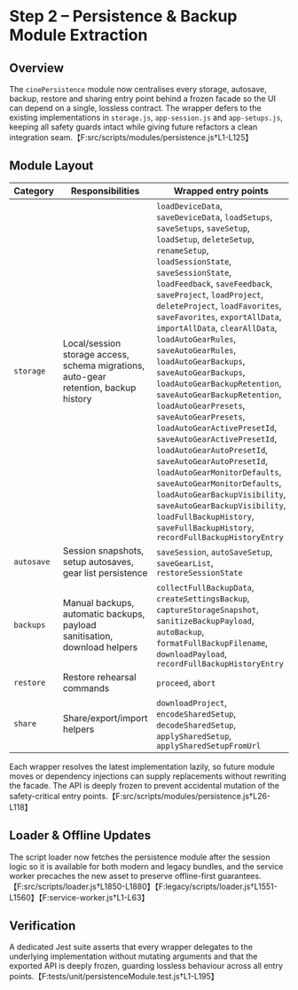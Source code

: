 # Step 2 – Persistence & Backup Module Extraction

## Overview
The `cinePersistence` module now centralises every storage, autosave, backup, restore and sharing
entry point behind a frozen facade so the UI can depend on a single, lossless contract. The wrapper
defers to the existing implementations in `storage.js`, `app-session.js` and `app-setups.js`, keeping
all safety guards intact while giving future refactors a clean integration seam.【F:src/scripts/modules/persistence.js†L1-L125】

## Module Layout
| Category | Responsibilities | Wrapped entry points |
| --- | --- | --- |
| `storage` | Local/session storage access, schema migrations, auto-gear retention, backup history | `loadDeviceData`, `saveDeviceData`, `loadSetups`, `saveSetups`, `saveSetup`, `loadSetup`, `deleteSetup`, `renameSetup`, `loadSessionState`, `saveSessionState`, `loadFeedback`, `saveFeedback`, `saveProject`, `loadProject`, `deleteProject`, `loadFavorites`, `saveFavorites`, `exportAllData`, `importAllData`, `clearAllData`, `loadAutoGearRules`, `saveAutoGearRules`, `loadAutoGearBackups`, `saveAutoGearBackups`, `loadAutoGearBackupRetention`, `saveAutoGearBackupRetention`, `loadAutoGearPresets`, `saveAutoGearPresets`, `loadAutoGearActivePresetId`, `saveAutoGearActivePresetId`, `loadAutoGearAutoPresetId`, `saveAutoGearAutoPresetId`, `loadAutoGearMonitorDefaults`, `saveAutoGearMonitorDefaults`, `loadAutoGearBackupVisibility`, `saveAutoGearBackupVisibility`, `loadFullBackupHistory`, `saveFullBackupHistory`, `recordFullBackupHistoryEntry` |
| `autosave` | Session snapshots, setup autosaves, gear list persistence | `saveSession`, `autoSaveSetup`, `saveGearList`, `restoreSessionState` |
| `backups` | Manual backups, automatic backups, payload sanitisation, download helpers | `collectFullBackupData`, `createSettingsBackup`, `captureStorageSnapshot`, `sanitizeBackupPayload`, `autoBackup`, `formatFullBackupFilename`, `downloadPayload`, `recordFullBackupHistoryEntry` |
| `restore` | Restore rehearsal commands | `proceed`, `abort` |
| `share` | Share/export/import helpers | `downloadProject`, `encodeSharedSetup`, `decodeSharedSetup`, `applySharedSetup`, `applySharedSetupFromUrl` |

Each wrapper resolves the latest implementation lazily, so future module moves or dependency
injections can supply replacements without rewriting the facade. The API is deeply frozen to prevent
accidental mutation of the safety-critical entry points.【F:src/scripts/modules/persistence.js†L26-L118】

## Loader & Offline Updates
The script loader now fetches the persistence module after the session logic so it is available for
both modern and legacy bundles, and the service worker precaches the new asset to preserve
offline-first guarantees.【F:src/scripts/loader.js†L1850-L1880】【F:legacy/scripts/loader.js†L1551-L1560】【F:service-worker.js†L1-L63】

## Verification
A dedicated Jest suite asserts that every wrapper delegates to the underlying implementation without
mutating arguments and that the exported API is deeply frozen, guarding lossless behaviour across all
entry points.【F:tests/unit/persistenceModule.test.js†L1-L195】
